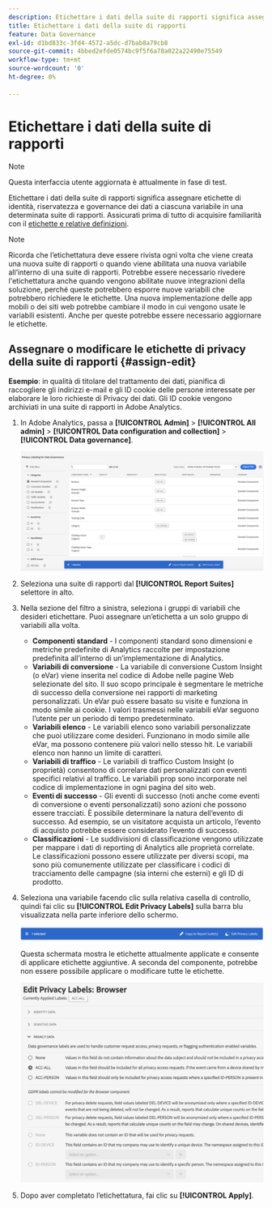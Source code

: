 ```yaml
---
description: Etichettare i dati della suite di rapporti significa assegnare etichette di identità, riservatezza e governance dei dati a ciascuna variabile in una determinata suite di rapporti.
title: Etichettare i dati della suite di rapporti
feature: Data Governance
exl-id: d1bd833c-3fd4-4572-a5dc-d7bab8a79cb8
source-git-commit: 4bbed2efde0574bc9f5f6a78a022a22490e75549
workflow-type: tm+mt
source-wordcount: '0'
ht-degree: 0%

---
```


# Etichettare i dati della suite di rapporti

>[!NOTE]
>
>Questa interfaccia utente aggiornata è attualmente in fase di test.

Etichettare i dati della suite di rapporti significa assegnare etichette di identità, riservatezza e governance dei dati a ciascuna variabile in una determinata suite di rapporti. Assicurati prima di tutto di acquisire familiarità con il [etichette e relative definizioni](/help/admin/c-data-governance/data-labeling/gdpr-labels.md).

>[!NOTE]
>
>Ricorda che l’etichettatura deve essere rivista ogni volta che viene creata una nuova suite di rapporti o quando viene abilitata una nuova variabile all’interno di una suite di rapporti. Potrebbe essere necessario rivedere l&#39;etichettatura anche quando vengono abilitate nuove integrazioni della soluzione, perché queste potrebbero esporre nuove variabili che potrebbero richiedere le etichette. Una nuova implementazione delle app mobili o dei siti web potrebbe cambiare il modo in cui vengono usate le variabili esistenti. Anche per queste potrebbe essere necessario aggiornare le etichette.

## Assegnare o modificare le etichette di privacy della suite di rapporti {#assign-edit}

**Esempio**: in qualità di titolare del trattamento dei dati, pianifica di raccogliere gli indirizzi e-mail e gli ID cookie delle persone interessate per elaborare le loro richieste di Privacy dei dati. Gli ID cookie vengono archiviati in una suite di rapporti in Adobe Analytics.

1. In Adobe Analytics, passa a **[!UICONTROL Admin]** > **[!UICONTROL All admin]** > **[!UICONTROL Data configuration and collection]** > **[!UICONTROL Data governance]**.

   ![Etichettatura per la privacy](assets/privacy_rs_settings.png)

1. Seleziona una suite di rapporti dal **[!UICONTROL Report Suites]** selettore in alto.

1. Nella sezione del filtro a sinistra, seleziona i gruppi di variabili che desideri etichettare. Puoi assegnare un’etichetta a un solo gruppo di variabili alla volta.

   * **Componenti standard** - I componenti standard sono dimensioni e metriche predefinite di Analytics raccolte per impostazione predefinita all’interno di un’implementazione di Analytics.
   * **Variabili di conversione** - La variabile di conversione Custom Insight (o eVar) viene inserita nel codice di Adobe nelle pagine Web selezionate del sito. Il suo scopo principale è segmentare le metriche di successo della conversione nei rapporti di marketing personalizzati. Un eVar può essere basato su visite e funziona in modo simile ai cookie. I valori trasmessi nelle variabili eVar seguono l’utente per un periodo di tempo predeterminato.
   * **Variabili elenco** - Le variabili elenco sono variabili personalizzate che puoi utilizzare come desideri. Funzionano in modo simile alle eVar, ma possono contenere più valori nello stesso hit. Le variabili elenco non hanno un limite di caratteri.
   * **Variabili di traffico** - Le variabili di traffico Custom Insight (o proprietà) consentono di correlare dati personalizzati con eventi specifici relativi al traffico. Le variabili prop sono incorporate nel codice di implementazione in ogni pagina del sito web.
   * **Eventi di successo** - Gli eventi di successo (noti anche come eventi di conversione o eventi personalizzati) sono azioni che possono essere tracciati. È possibile determinare la natura dell’evento di successo. Ad esempio, se un visitatore acquista un articolo, l’evento di acquisto potrebbe essere considerato l’evento di successo.
   * **Classificazioni** - Le suddivisioni di classificazione vengono utilizzate per mappare i dati di reporting di Analytics alle proprietà correlate. Le classificazioni possono essere utilizzate per diversi scopi, ma sono più comunemente utilizzate per classificare i codici di tracciamento delle campagne (sia interni che esterni) e gli ID di prodotto.

1. Seleziona una variabile facendo clic sulla relativa casella di controllo, quindi fai clic su **[!UICONTROL Edit Privacy Labels]** sulla barra blu visualizzata nella parte inferiore dello schermo.

   ![Modifica](assets/edit-label.png)

   Questa schermata mostra le etichette attualmente applicate e consente di applicare etichette aggiuntive. A seconda del componente, potrebbe non essere possibile applicare o modificare tutte le etichette.

   ![Etichette applicate](assets/edit-labels2.png)

1. Dopo aver completato l’etichettatura, fai clic su **[!UICONTROL Apply]**.

